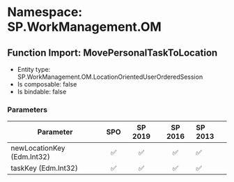 # Namespace: SP.WorkManagement.OM

## Function Import: MovePersonalTaskToLocation

- Entity type: SP.WorkManagement.OM.LocationOrientedUserOrderedSession
- Is composable: false
- Is bindable: false

### Parameters

Parameter | SPO | SP 2019 | SP 2016 | SP 2013
----------|:---:|:-------:|:-------:|:-------
newLocationKey (Edm.Int32) | ✅ | ✅ | ✅ | ✅
taskKey (Edm.Int32) | ✅ | ✅ | ✅ | ✅